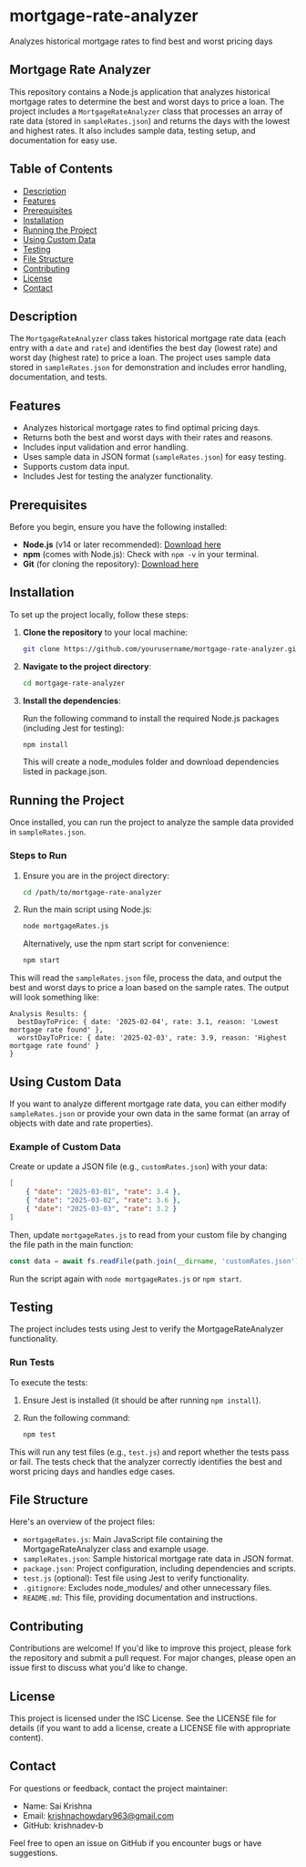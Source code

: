 # mortgage-rate-analyzer

Analyzes historical mortgage rates to find best and worst pricing days

## Mortgage Rate Analyzer

This repository contains a Node.js application that analyzes historical mortgage rates to determine the best and worst days to price a loan. The project includes a `MortgageRateAnalyzer` class that processes an array of rate data (stored in `sampleRates.json`) and returns the days with the lowest and highest rates. It also includes sample data, testing setup, and documentation for easy use.

## Table of Contents

- [Description](#description)
- [Features](#features)
- [Prerequisites](#prerequisites)
- [Installation](#installation)
- [Running the Project](#running-the-project)
- [Using Custom Data](#using-custom-data)
- [Testing](#testing)
- [File Structure](#file-structure)
- [Contributing](#contributing)
- [License](#license)
- [Contact](#contact)

## Description

The `MortgageRateAnalyzer` class takes historical mortgage rate data (each entry with a `date` and `rate`) and identifies the best day (lowest rate) and worst day (highest rate) to price a loan. The project uses sample data stored in `sampleRates.json` for demonstration and includes error handling, documentation, and tests.

## Features

- Analyzes historical mortgage rates to find optimal pricing days.
- Returns both the best and worst days with their rates and reasons.
- Includes input validation and error handling.
- Uses sample data in JSON format (`sampleRates.json`) for easy testing.
- Supports custom data input.
- Includes Jest for testing the analyzer functionality.

## Prerequisites

Before you begin, ensure you have the following installed:

- **Node.js** (v14 or later recommended): [Download here](https://nodejs.org/)
- **npm** (comes with Node.js): Check with `npm -v` in your terminal.
- **Git** (for cloning the repository): [Download here](https://git-scm.com/)

## Installation

To set up the project locally, follow these steps:

1. **Clone the repository** to your local machine:

   ```bash
   git clone https://github.com/yourusername/mortgage-rate-analyzer.git
   ```

2. **Navigate to the project directory**:

   ```bash
   cd mortgage-rate-analyzer
   ```

3. **Install the dependencies**:

   Run the following command to install the required Node.js packages (including Jest for testing):

   ```bash
   npm install
   ```

   This will create a node_modules folder and download dependencies listed in package.json.

## Running the Project

Once installed, you can run the project to analyze the sample data provided in `sampleRates.json`.

### Steps to Run

1. Ensure you are in the project directory:

   ```bash
   cd /path/to/mortgage-rate-analyzer
   ```

2. Run the main script using Node.js:

   ```bash
   node mortgageRates.js
   ```

   Alternatively, use the npm start script for convenience:

   ```bash
   npm start
   ```

This will read the `sampleRates.json` file, process the data, and output the best and worst days to price a loan based on the sample rates. The output will look something like:

```
Analysis Results: {
  bestDayToPrice: { date: '2025-02-04', rate: 3.1, reason: 'Lowest mortgage rate found' },
  worstDayToPrice: { date: '2025-02-03', rate: 3.9, reason: 'Highest mortgage rate found' }
}
```

## Using Custom Data

If you want to analyze different mortgage rate data, you can either modify `sampleRates.json` or provide your own data in the same format (an array of objects with date and rate properties).

### Example of Custom Data

Create or update a JSON file (e.g., `customRates.json`) with your data:

```json
[
    { "date": "2025-03-01", "rate": 3.4 },
    { "date": "2025-03-02", "rate": 3.6 },
    { "date": "2025-03-03", "rate": 3.2 }
]
```

Then, update `mortgageRates.js` to read from your custom file by changing the file path in the main function:

```javascript
const data = await fs.readFile(path.join(__dirname, 'customRates.json'), 'utf8');
```

Run the script again with `node mortgageRates.js` or `npm start`.

## Testing

The project includes tests using Jest to verify the MortgageRateAnalyzer functionality.

### Run Tests

To execute the tests:

1. Ensure Jest is installed (it should be after running `npm install`).

2. Run the following command:

   ```bash
   npm test
   ```

This will run any test files (e.g., `test.js`) and report whether the tests pass or fail. The tests check that the analyzer correctly identifies the best and worst pricing days and handles edge cases.

## File Structure

Here's an overview of the project files:

- `mortgageRates.js`: Main JavaScript file containing the MortgageRateAnalyzer class and example usage.
- `sampleRates.json`: Sample historical mortgage rate data in JSON format.
- `package.json`: Project configuration, including dependencies and scripts.
- `test.js` (optional): Test file using Jest to verify functionality.
- `.gitignore`: Excludes node_modules/ and other unnecessary files.
- `README.md`: This file, providing documentation and instructions.

## Contributing

Contributions are welcome! If you'd like to improve this project, please fork the repository and submit a pull request. For major changes, please open an issue first to discuss what you'd like to change.

## License

This project is licensed under the ISC License. See the LICENSE file for details (if you want to add a license, create a LICENSE file with appropriate content).

## Contact

For questions or feedback, contact the project maintainer:

- Name: Sai Krishna 
- Email: krishnachowdary963@gmail.com
- GitHub: krishnadev-b

Feel free to open an issue on GitHub if you encounter bugs or have suggestions.
